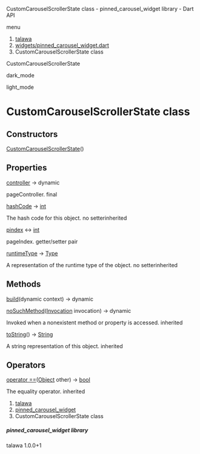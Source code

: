




CustomCarouselScrollerState class - pinned\_carousel\_widget library - Dart API







menu

1. [talawa](../index.html)
2. [widgets/pinned\_carousel\_widget.dart](../file-___home_harshil_Desktop_open-source_palisadoes_talawa_lib_widgets_pinned_carousel_widget/)
3. CustomCarouselScrollerState class

CustomCarouselScrollerState


dark\_mode

light\_mode




# CustomCarouselScrollerState class


## Constructors

[CustomCarouselScrollerState](../file-___home_harshil_Desktop_open-source_palisadoes_talawa_lib_widgets_pinned_carousel_widget/CustomCarouselScrollerState/CustomCarouselScrollerState.html)()




## Properties

[controller](../file-___home_harshil_Desktop_open-source_palisadoes_talawa_lib_widgets_pinned_carousel_widget/CustomCarouselScrollerState/controller.html)
→ dynamic

pageController.
final

[hashCode](https://api.flutter.dev/flutter/dart-core/Object/hashCode.html)
→ [int](https://api.flutter.dev/flutter/dart-core/int-class.html)

The hash code for this object.
no setterinherited

[pindex](../file-___home_harshil_Desktop_open-source_palisadoes_talawa_lib_widgets_pinned_carousel_widget/CustomCarouselScrollerState/pindex.html)
↔ [int](https://api.flutter.dev/flutter/dart-core/int-class.html)

pageIndex.
getter/setter pair

[runtimeType](https://api.flutter.dev/flutter/dart-core/Object/runtimeType.html)
→ [Type](https://api.flutter.dev/flutter/dart-core/Type-class.html)

A representation of the runtime type of the object.
no setterinherited



## Methods

[build](../file-___home_harshil_Desktop_open-source_palisadoes_talawa_lib_widgets_pinned_carousel_widget/CustomCarouselScrollerState/build.html)(dynamic context)
→ dynamic



[noSuchMethod](https://api.flutter.dev/flutter/dart-core/Object/noSuchMethod.html)([Invocation](https://api.flutter.dev/flutter/dart-core/Invocation-class.html) invocation)
→ dynamic


Invoked when a nonexistent method or property is accessed.
inherited

[toString](https://api.flutter.dev/flutter/dart-core/Object/toString.html)()
→ [String](https://api.flutter.dev/flutter/dart-core/String-class.html)


A string representation of this object.
inherited



## Operators

[operator ==](https://api.flutter.dev/flutter/dart-core/Object/operator_equals.html)([Object](https://api.flutter.dev/flutter/dart-core/Object-class.html) other)
→ [bool](https://api.flutter.dev/flutter/dart-core/bool-class.html)


The equality operator.
inherited



 


1. [talawa](../index.html)
2. [pinned\_carousel\_widget](../file-___home_harshil_Desktop_open-source_palisadoes_talawa_lib_widgets_pinned_carousel_widget/)
3. CustomCarouselScrollerState class

##### pinned\_carousel\_widget library





talawa
1.0.0+1






